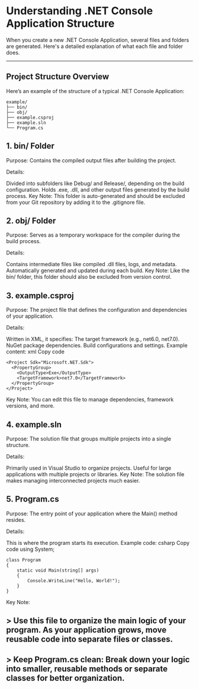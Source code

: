 # **Understanding .NET Console Application Structure**

When you create a new .NET Console Application, several files and folders are generated. Here's a detailed explanation of what each file and folder does.

---

## **Project Structure Overview**

Here’s an example of the structure of a typical .NET Console Application:

```
example/
├── bin/
├── obj/
├── example.csproj
├── example.sln
└── Program.cs
```

## **1. bin/ Folder**
Purpose:
Contains the compiled output files after building the project.

Details:

Divided into subfolders like Debug/ and Release/, depending on the build configuration.
Holds .exe, .dll, and other output files generated by the build process.
Key Note:
This folder is auto-generated and should be excluded from your Git repository by adding it to the .gitignore file.

## **2. obj/ Folder**
Purpose:
Serves as a temporary workspace for the compiler during the build process.

Details:

Contains intermediate files like compiled .dll files, logs, and metadata.
Automatically generated and updated during each build.
Key Note:
Like the bin/ folder, this folder should also be excluded from version control.

## **3. example.csproj**
Purpose:
The project file that defines the configuration and dependencies of your application.

Details:

Written in XML, it specifies:
The target framework (e.g., net6.0, net7.0).
NuGet package dependencies.
Build configurations and settings.
Example content:
xml
Copy code
```
<Project Sdk="Microsoft.NET.Sdk">
  <PropertyGroup>
    <OutputType>Exe</OutputType>
    <TargetFramework>net7.0</TargetFramework>
  </PropertyGroup>
</Project>
```
Key Note:
You can edit this file to manage dependencies, framework versions, and more.

## **4. example.sln**
Purpose:
The solution file that groups multiple projects into a single structure.

Details:

Primarily used in Visual Studio to organize projects.
Useful for large applications with multiple projects or libraries.
Key Note:
The solution file makes managing interconnected projects much easier.

## **5. Program.cs**
Purpose:
The entry point of your application where the Main() method resides.

Details:

This is where the program starts its execution.
Example code:
csharp
Copy code
using System;
```
class Program
{
    static void Main(string[] args)
    {
        Console.WriteLine("Hello, World!");
    }
}
```
Key Note:

## **> Use this file to organize the main logic of your program. As your application grows, move reusable code into separate files or classes.**

## **> Keep Program.cs clean: Break down your logic into smaller, reusable methods or separate classes for better organization.**


